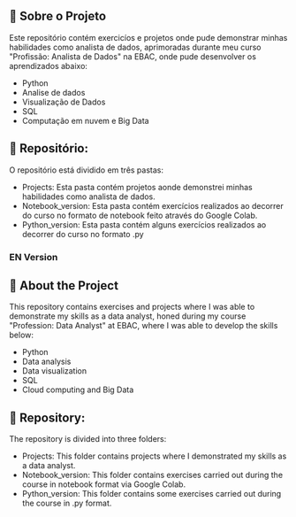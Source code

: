 ## 📑 Sobre o Projeto

Este repositório contém exercicíos e projetos onde pude demonstrar minhas habilidades como analista de dados, aprimoradas durante meu curso "Profissão: Analista de Dados" na EBAC, onde pude desenvolver os aprendizados abaixo:

- Python
- Analise de dados 
- Visualização de Dados 
- SQL
- Computação em nuvem e Big Data

## 📃 Repositório:

O repositório está dividido em três pastas:

- Projects: Esta pasta contém projetos aonde demonstrei minhas habilidades como analista de dados.
- Notebook_version: Esta pasta contém exercícios realizados ao decorrer do curso no formato de notebook feito através do Google Colab. 
- Python_version: Esta pasta contém alguns exercícios realizados ao decorrer do curso no formato .py 


### EN Version


## 📑 About the Project

This repository contains exercises and projects where I was able to demonstrate my skills as a data analyst, honed during my course "Profession: Data Analyst" at EBAC, where I was able to develop the skills below:

- Python
- Data analysis 
- Data visualization 
- SQL
- Cloud computing and Big Data

## 📃 Repository:

The repository is divided into three folders:

- Projects: This folder contains projects where I demonstrated my skills as a data analyst.
- Notebook_version: This folder contains exercises carried out during the course in notebook format via Google Colab. 
- Python_version: This folder contains some exercises carried out during the course in .py format. 
